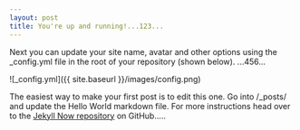 ```yaml
---
layout: post
title: You're up and running!...123...
---
```


Next you can update your site name, avatar and other options using the _config.yml file in the root of your repository (shown below). ...456...

![_config.yml]({{ site.baseurl }}/images/config.png)

The easiest way to make your first post is to edit this one. Go into /_posts/ and update the Hello World markdown file. For more instructions head over to the [Jekyll Now repository](https://github.com/barryclark/jekyll-now) on GitHub.....
